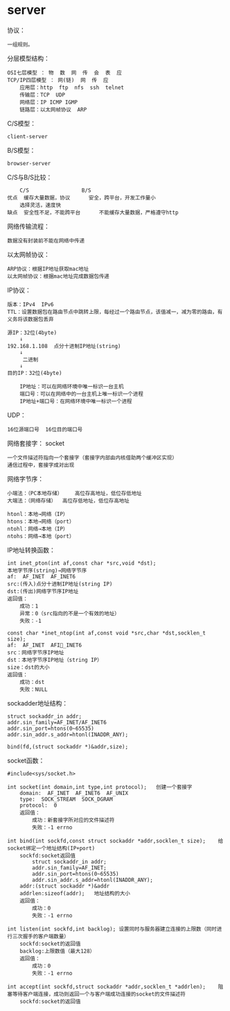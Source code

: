# server

协议：

	一组规则。

分层模型结构：

	OSI七层模型 ： 物  数  网  传  会  表  应
	TCP/IP四层模型 ： 网(链)  网  传  应
		应用层：http  ftp  nfs  ssh  telnet
		传输层：TCP  UDP
		网络层：IP ICMP IGMP
		链路层：以太网帧协议  ARP

C/S模型：

	client-server
B/S模型：

	browser-server

C/S与B/S比较：

		C/S  				B/S
	优点	缓存大量数据，协议	   安全，跨平台，开发工作量小
		选择灵活，速度快
	缺点	安全性不足，不能跨平台    	 不能缓存大量数据，严格遵守http

网络传输流程：

	数据没有封装前不能在网络中传递

以太网帧协议：

	ARP协议：根据IP地址获取mac地址
	以太网帧协议：根据mac地址完成数据包传递

IP协议：

	版本：IPv4  IPv6
	TTL：设置数据包在路由节点中跳转上限，每经过一个路由节点，该值减一，减为零的路由，有义务将该数据包丢弃

	源IP：32位(4byte)
		↓
	192.168.1.108  点分十进制IP地址(string)
		↓
	     二进制
		↓
	目的IP：32位(4byte)

		IP地址：可以在网络环境中唯一标识一台主机
		端口号：可以在网络中的一台主机上唯一标识一个进程
		IP地址+端口号：在网络环境中唯一标识一个进程

UDP：

	16位源端口号  16位目的端口号

网络套接字：	socket

	一个文件描述符指向一个套接字（套接字内部由内核借助两个缓冲区实现）
	通信过程中，套接字成对出现

网络字节序：

	小端法：（PC本地存储）	高位存高地址，低位存低地址
	大端法：（网络存储）	高位存低地址，低位存高地址

	htonl：本地→网络（IP）
	htons：本地→网络（port）
	ntohl：网络→本地（IP）
	ntohs：网络→本地（port）

IP地址转换函数：

	int inet_pton(int af,const char *src,void *dst);	
	本地字节序(string)→网络字节序
	af:  AF_INET  AF_INET6
	src:(传入)点分十进制IP地址(string IP)
	dst:(传出)网络字节序IP地址
	返回值：
		成功：1
		异常：0（src指向的不是一个有效的地址）
		失败：-1

	const char *inet_ntop(int af,const void *src,char *dst,socklen_t size);
	af:  AF_INET  AFI_INET6
	src：网络字节序IP地址
	dst：本地字节序IP地址（string IP）
	size：dst的大小
	返回值：
		成功：dst
		失败：NULL

sockadder地址结构：

	struct sockaddr_in addr;
	addr.sin_family=AF_INET/AF_INET6
	addr.sin_port=htons(0~65535)
	addr.sin_addr.s_addr=htonl(INADDR_ANY);

	bind(fd,(struct sockaddr *)&addr,size);

socket函数：

	#include<sys/socket.h>

	int socket(int domain,int type,int protocol);	创建一个套接字
		domain:  AF_INET  AF_INET6  AF_UNIX
		type:  SOCK_STREAM  SOCK_DGRAM
		protocol:  0
		返回值：
			成功：新套接字所对应的文件描述符
			失败：-1 errno

	int bind(int sockfd,const struct sockaddr *addr,socklen_t size);	给socket绑定一个地址结构(IP+port)
		sockfd:socket返回值
			struct sockaddr_in addr;
			addr.sin_family=AF_INET;
			addr.sin_port=htons(0~65535)
			addr.sin_addr.s_addr=htonl(INADDR_ANY);
		addr:(struct sockaddr *)&addr
		addrlen:sizeof(addr);	地址结构的大小
		返回值：
			成功：0
			失败：-1 errno

	int listen(int sockfd,int backlog);	设置同时与服务器建立连接的上限数（同时进行三次握手的客户端数量）
		sockfd:socket的返回值
		backlog:上限数值（最大128）
		返回值：
			成功：0
			失败：-1 errno

	int accept(int sockfd,struct sockaddr *addr,socklen_t *addrlen);	阻塞等待客户端连接，成功则返回一个与客户端成功连接的socket的文件描述符
		sockfd:socket的返回值
